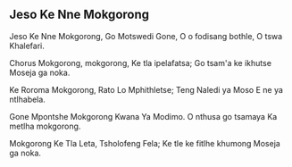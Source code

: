 ## Jeso Ke Nne Mokgorong

Jeso Ke Nne Mokgorong, Go Motswedi Gone,
O o fodisang bothle, O tswa Khalefari.

Chorus
Mokgorong, mokgorong, Ke tla ipelafatsa;
Go tsam'a ke ikhutse Moseja ga noka.

Ke Roroma Mokgorong, Rato Lo Mphithletse;
Teng Naledi ya Moso E ne ya ntlhabela.

Gone Mpontshe Mokgorong Kwana Ya Modimo.
O nthusa go tsamaya Ka metlha mokgorong.

Mokgorong Ke Tla Leta, Tsholofeng Fela;
Ke tle ke fitlhe khumong Moseja ga noka.

